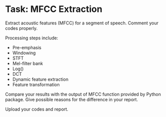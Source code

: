 # Task: MFCC Extraction

Extract acoustic features (MFCC) for a segment of speech. Comment your codes properly.

Processing steps include:

- Pre-emphasis
- Windowing
- STFT
- Mel-filter bank
- Log()
- DCT
- Dynamic feature extraction
- Feature transformation

Compare your results with the output of MFCC function provided by Python package. Give possible reasons for the difference in your report.

Upload your codes and report.